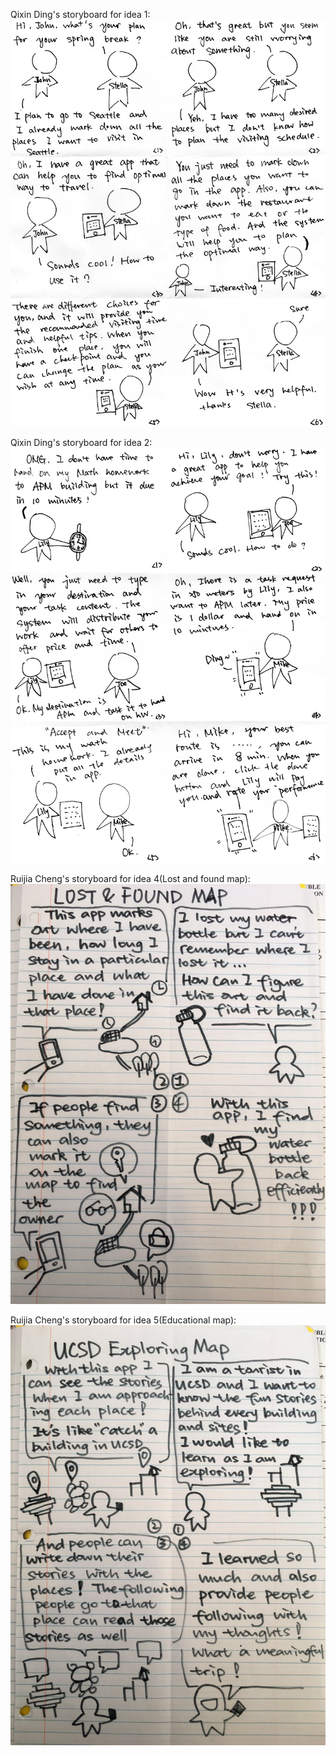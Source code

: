
Qixin Ding's storyboard for idea 1:
![Qixin Ding Storyboard 1](https://raw.githubusercontent.com/XRWei/COGS121/master/img/storyboards/Storyboard%20for%20Idea%201%20-%20Qixin%20Ding.jpg)

Qixin Ding's storyboard for idea 2:
![Qixin Ding Storyboard 2](https://raw.githubusercontent.com/XRWei/COGS121/master/img/storyboards/Storyboard%20for%20Idea%202%20-%20Qixin%20Ding.jpg)

Ruijia Cheng's storyboard for idea 4(Lost and found map):
![Ruijia Cheng Storyboard 1](https://github.com/XRWei/COGS121/blob/master/img/storyboards/1373474751.jpg)

Ruijia Cheng's storyboard for idea 5(Educational map):
![Ruijia Cheng Storyboard 2](https://github.com/XRWei/COGS121/blob/master/img/storyboards/187377229.jpg)
